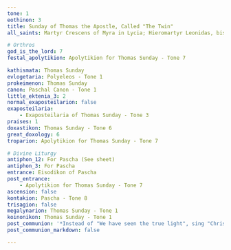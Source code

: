 ```yaml
---
tone: 1
eothinon: 3
title: Sunday of Thomas the Apostle, Called "The Twin"
all_saints: Martyr Crescens of Myra in Lycia; Hieromartyr Leonidas, bishop of Athens 

# Orthros
god_is_the_lord: 7
festal_apolytikion: Apolytikion for Thomas Sunday - Tone 7

kathismata: Thomas Sunday
evlogetaria: Polyeleos - Tone 1
prokeimenon: Thomas Sunday
canon: Paschal Canon - Tone 1
little_ektenia_3: 2
normal_exaposteilarion: false
exaposteilaria:
    - Exaposteilaria of Thomas Sunday - Tone 3
praises: 1
doxastikon: Thomas Sunday - Tone 6
great_doxology: 6
troparion: Apolytikion for Thomas Sunday - Tone 7

# Divine Liturgy
antiphon_12: For Pascha (See sheet)
antiphon_3: For Pascha
entrance: Eisodikon of Pascha
post_entrance:
    - Apolytikion for Thomas Sunday - Tone 7
ascension: false
kontakion: Pascha - Tone 8
trisagion: false
megalynarion: Thomas Sunday - Tone 1
koinonikon: Thomas Sunday - Tone 1
post_communion: '*Instead of "We have seen the true light", sing "Christ is Risen" **ONCE***'
post_communion_markdown: false

---
```


